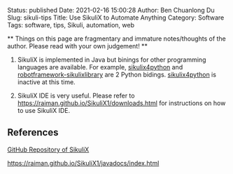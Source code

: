 Status: published
Date: 2021-02-16 15:00:28
Author: Ben Chuanlong Du
Slug: sikuli-tips
Title: Use SikuliX to Automate Anything 
Category: Software
Tags: software, tips, Sikuli, automation, web

**
Things on this page are
fragmentary and immature notes/thoughts of the author.
Please read with your own judgement!
**

1. SikuliX is implemented in Java but binings for other programming languages are available. 
    For example,
    [sikulix4python](https://github.com/RaiMan/sikulix4python) 
    and 
    [robotframework-sikulixlibrary](https://github.com/adrian-evo/robotframework-sikulixlibrary)
    are 2 Python bidings.
    [sikulix4python](https://github.com/RaiMan/sikulix4python) 
    is inactive at this time.

2. SikuliX IDE is very useful.
    Please refer to
    https://raiman.github.io/SikuliX1/downloads.html
    for instructions on how to use SikuliX IDE.

## References

[GitHub Repository of SikuliX](https://github.com/RaiMan/SikuliX1)

https://raiman.github.io/SikuliX1/javadocs/index.html
